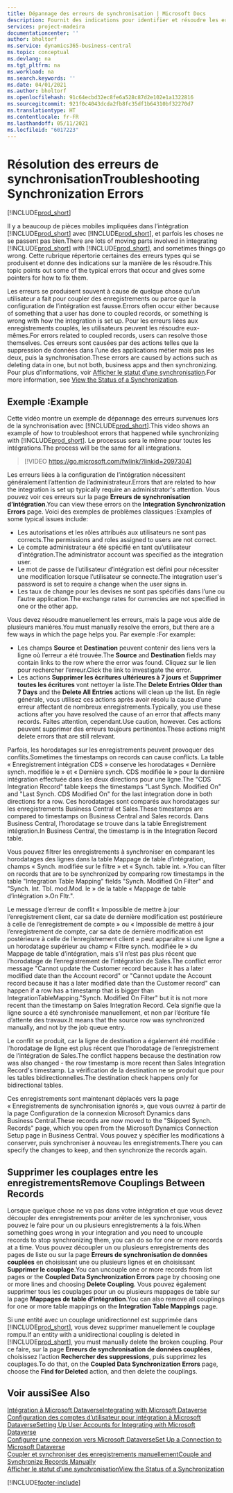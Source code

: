 ```yaml
---
title: Dépannage des erreurs de synchronisation | Microsoft Docs
description: Fournit des indications pour identifier et résoudre les erreurs de synchronisation.
services: project-madeira
documentationcenter: ''
author: bholtorf
ms.service: dynamics365-business-central
ms.topic: conceptual
ms.devlang: na
ms.tgt_pltfrm: na
ms.workload: na
ms.search.keywords: ''
ms.date: 04/01/2021
ms.author: bholtorf
ms.openlocfilehash: 91c64ecbd32ec8fe6a528c87d2e102e1a1322816
ms.sourcegitcommit: 921f0c4043dcda2fb8fc35df1b64310bf32270d7
ms.translationtype: HT
ms.contentlocale: fr-FR
ms.lasthandoff: 05/11/2021
ms.locfileid: "6017223"
---
```

# <a name="troubleshooting-synchronization-errors"></a><span data-ttu-id="e440e-103">Résolution des erreurs de synchronisation</span><span class="sxs-lookup"><span data-stu-id="e440e-103">Troubleshooting Synchronization Errors</span></span>
[!INCLUDE[prod_short](includes/cc_data_platform_banner.md)]

<span data-ttu-id="e440e-104">Il y a beaucoup de pièces mobiles impliquées dans l’intégration [!INCLUDE[prod_short](includes/prod_short.md)] avec [!INCLUDE[prod_short](includes/cds_long_md.md)], et parfois les choses ne se passent pas bien.</span><span class="sxs-lookup"><span data-stu-id="e440e-104">There are lots of moving parts involved in integrating [!INCLUDE[prod_short](includes/prod_short.md)] with [!INCLUDE[prod_short](includes/cds_long_md.md)], and sometimes things go wrong.</span></span> <span data-ttu-id="e440e-105">Cette rubrique répertorie certaines des erreurs types qui se produisent et donne des indications sur la manière de les résoudre.</span><span class="sxs-lookup"><span data-stu-id="e440e-105">This topic points out some of the typical errors that occur and gives some pointers for how to fix them.</span></span>

<span data-ttu-id="e440e-106">Les erreurs se produisent souvent à cause de quelque chose qu’un utilisateur a fait pour coupler des enregistrements ou parce que la configuration de l’intégration est fausse.</span><span class="sxs-lookup"><span data-stu-id="e440e-106">Errors often occur either because of something that a user has done to coupled records, or something is wrong with how the integration is set up.</span></span> <span data-ttu-id="e440e-107">Pour les erreurs liées aux enregistrements couplés, les utilisateurs peuvent les résoudre eux-mêmes.</span><span class="sxs-lookup"><span data-stu-id="e440e-107">For errors related to coupled records, users can resolve those themselves.</span></span> <span data-ttu-id="e440e-108">Ces erreurs sont causées par des actions telles que la suppression de données dans l’une des applications métier mais pas les deux, puis la synchronisation.</span><span class="sxs-lookup"><span data-stu-id="e440e-108">These errors are caused by actions such as deleting data in one, but not both, business apps and then synchronizing.</span></span> <span data-ttu-id="e440e-109">Pour plus d’informations, voir [Afficher le statut d’une synchronisation](admin-how-to-view-synchronization-status.md).</span><span class="sxs-lookup"><span data-stu-id="e440e-109">For more information, see [View the Status of a Synchronization](admin-how-to-view-synchronization-status.md).</span></span>

## <a name="example"></a><span data-ttu-id="e440e-110">Exemple :</span><span class="sxs-lookup"><span data-stu-id="e440e-110">Example</span></span>
<span data-ttu-id="e440e-111">Cette vidéo montre un exemple de dépannage des erreurs survenues lors de la synchronisation avec [!INCLUDE[prod_short](includes/cds_long_md.md)].</span><span class="sxs-lookup"><span data-stu-id="e440e-111">This video shows an example of how to troubleshoot errors that happened while synchronizing with [!INCLUDE[prod_short](includes/cds_long_md.md)].</span></span> <span data-ttu-id="e440e-112">Le processus sera le même pour toutes les intégrations.</span><span class="sxs-lookup"><span data-stu-id="e440e-112">The process will be the same for all integrations.</span></span> 

> [!VIDEO https://go.microsoft.com/fwlink/?linkid=2097304]

<span data-ttu-id="e440e-113">Les erreurs liées à la configuration de l’intégration nécessitent généralement l’attention de l’administrateur.</span><span class="sxs-lookup"><span data-stu-id="e440e-113">Errors that are related to how the integration is set up typically require an administrator's attention.</span></span> <span data-ttu-id="e440e-114">Vous pouvez voir ces erreurs sur la page **Erreurs de synchronisation d’intégration**.</span><span class="sxs-lookup"><span data-stu-id="e440e-114">You can view these errors on the **Integration Synchronization Errors** page.</span></span> <span data-ttu-id="e440e-115">Voici des exemples de problèmes classiques :</span><span class="sxs-lookup"><span data-stu-id="e440e-115">Examples of some typical issues include:</span></span>  
  
* <span data-ttu-id="e440e-116">Les autorisations et les rôles attribués aux utilisateurs ne sont pas corrects.</span><span class="sxs-lookup"><span data-stu-id="e440e-116">The permissions and roles assigned to users are not correct.</span></span>  
* <span data-ttu-id="e440e-117">Le compte administrateur a été spécifié en tant qu’utilisateur d’intégration.</span><span class="sxs-lookup"><span data-stu-id="e440e-117">The administrator account was specified as the integration user.</span></span>  
* <span data-ttu-id="e440e-118">Le mot de passe de l’utilisateur d’intégration est défini pour nécessiter une modification lorsque l’utilisateur se connecte.</span><span class="sxs-lookup"><span data-stu-id="e440e-118">The integration user's password is set to require a change when the user signs in.</span></span>  
* <span data-ttu-id="e440e-119">Les taux de change pour les devises ne sont pas spécifiés dans l’une ou l’autre application.</span><span class="sxs-lookup"><span data-stu-id="e440e-119">The exchange rates for currencies are not specified in one or the other app.</span></span>  
  
<span data-ttu-id="e440e-120">Vous devez résoudre manuellement les erreurs, mais la page vous aide de plusieurs manières.</span><span class="sxs-lookup"><span data-stu-id="e440e-120">You must manually resolve the errors, but there are a few ways in which the page helps you.</span></span> <span data-ttu-id="e440e-121">Par exemple :</span><span class="sxs-lookup"><span data-stu-id="e440e-121">For example:</span></span>  

* <span data-ttu-id="e440e-122">Les champs **Source** et **Destination** peuvent contenir des liens vers la ligne où l’erreur a été trouvée.</span><span class="sxs-lookup"><span data-stu-id="e440e-122">The **Source** and **Destination** fields may contain links to the row where the error was found.</span></span> <span data-ttu-id="e440e-123">Cliquez sur le lien pour rechercher l’erreur.</span><span class="sxs-lookup"><span data-stu-id="e440e-123">Click the link to investigate the error.</span></span>  
* <span data-ttu-id="e440e-124">Les actions **Supprimer les écritures ultérieures à 7 jours** et **Supprimer toutes les écritures** vont nettoyer la liste.</span><span class="sxs-lookup"><span data-stu-id="e440e-124">The **Delete Entries Older than 7 Days** and the **Delete All Entries** actions will clean up the list.</span></span> <span data-ttu-id="e440e-125">En règle générale, vous utilisez ces actions après avoir résolu la cause d’une erreur affectant de nombreux enregistrements.</span><span class="sxs-lookup"><span data-stu-id="e440e-125">Typically, you use these actions after you have resolved the cause of an error that affects many records.</span></span> <span data-ttu-id="e440e-126">Faites attention, cependant.</span><span class="sxs-lookup"><span data-stu-id="e440e-126">Use caution, however.</span></span> <span data-ttu-id="e440e-127">Ces actions peuvent supprimer des erreurs toujours pertinentes.</span><span class="sxs-lookup"><span data-stu-id="e440e-127">These actions might delete errors that are still relevant.</span></span>

<span data-ttu-id="e440e-128">Parfois, les horodatages sur les enregistrements peuvent provoquer des conflits.</span><span class="sxs-lookup"><span data-stu-id="e440e-128">Sometimes the timestamps on records can cause conflicts.</span></span> <span data-ttu-id="e440e-129">La table « Enregistrement intégration CDS » conserve les horodatages « Dernière synch. modifiée le » et « Dernière synch. CDS modifiée le » pour la dernière intégration effectuée dans les deux directions pour une ligne.</span><span class="sxs-lookup"><span data-stu-id="e440e-129">The "CDS Integration Record" table keeps the timestamps "Last Synch. Modified On" and "Last Synch. CDS Modified On" for the last integration done in both directions for a row.</span></span> <span data-ttu-id="e440e-130">Ces horodatages sont comparés aux horodatages sur les enregistrements Business Central et Sales.</span><span class="sxs-lookup"><span data-stu-id="e440e-130">These timestamps are compared to timestamps on Business Central and Sales records.</span></span> <span data-ttu-id="e440e-131">Dans Business Central, l’horodatage se trouve dans la table Enregistrement intégration.</span><span class="sxs-lookup"><span data-stu-id="e440e-131">In Business Central, the timestamp is in the Integration Record table.</span></span>

<span data-ttu-id="e440e-132">Vous pouvez filtrer les enregistrements à synchroniser en comparant les horodatages des lignes dans la table Mappage de table d’intégration, champs « Synch. modifiée sur le filtre » et « Synch. table int. ».</span><span class="sxs-lookup"><span data-stu-id="e440e-132">You can filter on records that are to be synchronized by comparing row timestamps in the table "Integration Table Mapping" fields "Synch. Modified On Filter" and "Synch. Int. Tbl.</span></span> <span data-ttu-id="e440e-133">mod.</span><span class="sxs-lookup"><span data-stu-id="e440e-133">Mod.</span></span> <span data-ttu-id="e440e-134">le » de la table « Mappage de table d’intégration ».</span><span class="sxs-lookup"><span data-stu-id="e440e-134">On Fltr.".</span></span>

<span data-ttu-id="e440e-135">Le message d’erreur de conflit « Impossible de mettre à jour l’enregistrement client, car sa date de dernière modification est postérieure à celle de l’enregistrement de compte » ou « Impossible de mettre à jour l’enregistrement de compte, car sa date de dernière modification est postérieure à celle de l’enregistrement client » peut apparaître si une ligne a un horodatage supérieur au champ « Filtre synch. modifiée le » du Mappage de table d’intégration, mais s’il n’est pas plus récent que l’horodatage de l’enregistrement de l’intégration de Sales.</span><span class="sxs-lookup"><span data-stu-id="e440e-135">The conflict error message "Cannot update the Customer record because it has a later modified date than the Account record" or "Cannot update the Account record because it has a later modified date than the Customer record" can happen if a row has a timestamp that is bigger than IntegrationTableMapping."Synch. Modified On Filter" but it is not more recent than the timestamp on Sales Integration Record.</span></span> <span data-ttu-id="e440e-136">Cela signifie que la ligne source a été synchronisée manuellement, et non par l’écriture file d’attente des travaux.</span><span class="sxs-lookup"><span data-stu-id="e440e-136">It means that the source row was synchronized manually, and not by the job queue entry.</span></span> 

<span data-ttu-id="e440e-137">Le conflit se produit, car la ligne de destination a également été modifiée : l’horodatage de ligne est plus récent que l’horodatage de l’enregistrement de l’intégration de Sales.</span><span class="sxs-lookup"><span data-stu-id="e440e-137">The conflict happens because the destination row was also changed  - the row timestamp is more recent than Sales Integration Record's timestamp.</span></span> <span data-ttu-id="e440e-138">La vérification de la destination ne se produit que pour les tables bidirectionnelles.</span><span class="sxs-lookup"><span data-stu-id="e440e-138">The destination check happens only for bidirectional tables.</span></span> 

<span data-ttu-id="e440e-139">Ces enregistrements sont maintenant déplacés vers la page « Enregistrements de synchronisation ignorés », que vous ouvrez à partir de la page Configuration de la connexion Microsoft Dynamics dans Business Central.</span><span class="sxs-lookup"><span data-stu-id="e440e-139">These records are now moved to the "Skipped Synch. Records" page, which you open from the Microsoft Dynamics Connection Setup page in Business Central.</span></span> <span data-ttu-id="e440e-140">Vous pouvez y spécifier les modifications à conserver, puis synchroniser à nouveau les enregistrements.</span><span class="sxs-lookup"><span data-stu-id="e440e-140">There you can specify the changes to keep, and then synchronize the records again.</span></span>

## <a name="remove-couplings-between-records"></a><span data-ttu-id="e440e-141">Supprimer les couplages entre les enregistrements</span><span class="sxs-lookup"><span data-stu-id="e440e-141">Remove Couplings Between Records</span></span>
<span data-ttu-id="e440e-142">Lorsque quelque chose ne va pas dans votre intégration et que vous devez découpler des enregistrements pour arrêter de les synchroniser, vous pouvez le faire pour un ou plusieurs enregistrements à la fois.</span><span class="sxs-lookup"><span data-stu-id="e440e-142">When something goes wrong in your integration and you need to uncouple records to stop synchronizing them, you can do so for one or more records at a time.</span></span> <span data-ttu-id="e440e-143">Vous pouvez découpler un ou plusieurs enregistrements des pages de liste ou sur la page **Erreurs de synchronisation de données couplées** en choisissant une ou plusieurs lignes et en choisissant **Supprimer le couplage**.</span><span class="sxs-lookup"><span data-stu-id="e440e-143">You can uncouple one or more records from list pages or the **Coupled Data Synchronization Errors** page by choosing one or more lines and choosing **Delete Coupling**.</span></span> <span data-ttu-id="e440e-144">Vous pouvez également supprimer tous les couplages pour un ou plusieurs mappages de table sur la page **Mappages de table d’intégration**.</span><span class="sxs-lookup"><span data-stu-id="e440e-144">You can also remove all couplings for one or more table mappings on the **Integration Table Mappings** page.</span></span> 

<span data-ttu-id="e440e-145">Si une entité avec un couplage unidirectionnel est supprimée dans [!INCLUDE[prod_short](includes/prod_short.md)], vous devez supprimer manuellement le couplage rompu.</span><span class="sxs-lookup"><span data-stu-id="e440e-145">If an entity with a unidirectional coupling is deleted in [!INCLUDE[prod_short](includes/prod_short.md)], you must manually delete the broken coupling.</span></span> <span data-ttu-id="e440e-146">Pour ce faire, sur la page **Erreurs de synchronisation de données couplées**, choisissez l′action **Rechercher des suppressions**, puis supprimez les couplages.</span><span class="sxs-lookup"><span data-stu-id="e440e-146">To do that, on the **Coupled Data Synchronization Errors** page, choose the **Find for Deleted** action, and then delete the couplings.</span></span>

## <a name="see-also"></a><span data-ttu-id="e440e-147">Voir aussi</span><span class="sxs-lookup"><span data-stu-id="e440e-147">See Also</span></span>
[<span data-ttu-id="e440e-148">Intégration à Microsoft Dataverse</span><span class="sxs-lookup"><span data-stu-id="e440e-148">Integrating with Microsoft Dataverse</span></span>](admin-prepare-dynamics-365-for-sales-for-integration.md)  
[<span data-ttu-id="e440e-149">Configuration des comptes d’utilisateur pour intégration à Microsoft Dataverse</span><span class="sxs-lookup"><span data-stu-id="e440e-149">Setting Up User Accounts for Integrating with Microsoft Dataverse</span></span>](admin-setting-up-integration-with-dynamics-sales.md)  
[<span data-ttu-id="e440e-150">Configurer une connexion vers Microsoft Dataverse</span><span class="sxs-lookup"><span data-stu-id="e440e-150">Set Up a Connection to Microsoft Dataverse</span></span>](admin-how-to-set-up-a-dynamics-crm-connection.md)  
[<span data-ttu-id="e440e-151">Coupler et synchroniser des enregistrements manuellement</span><span class="sxs-lookup"><span data-stu-id="e440e-151">Couple and Synchronize Records Manually</span></span>](admin-how-to-couple-and-synchronize-records-manually.md)  
[<span data-ttu-id="e440e-152">Afficher le statut d’une synchronisation</span><span class="sxs-lookup"><span data-stu-id="e440e-152">View the Status of a Synchronization</span></span>](admin-how-to-view-synchronization-status.md)  


[!INCLUDE[footer-include](includes/footer-banner.md)]